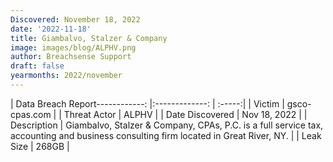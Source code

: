 ```yaml
---
Discovered: November 18, 2022
date: '2022-11-18'
title: Giambalvo, Stalzer & Company
image: images/blog/ALPHV.png
author: Breachsense Support
draft: false
yearmonths: 2022/november
---
```


| Data Breach Report------------:     |:-------------:    | :-----:|
| Victim      | gsco-cpas.com      | 
| Threat Actor      | ALPHV      | 
| Date Discovered      | Nov 18, 2022      | 
| Description      | Giambalvo, Stalzer & Company, CPAs, P.C. is a full service tax, accounting and business consulting firm located in Great River, NY.      | 
| Leak Size      | 268GB      | 

